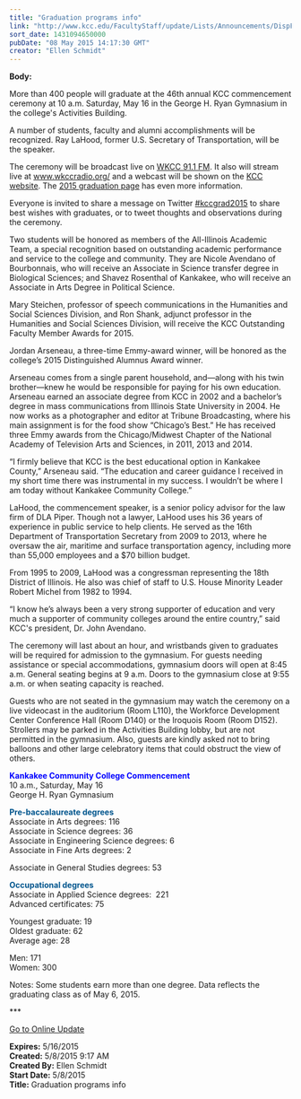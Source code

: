 ```yaml
---
title: "Graduation programs info"
link: "http://www.kcc.edu/FacultyStaff/update/Lists/Announcements/DispForm.aspx?ID=1919"
sort_date: 1431094650000
pubDate: "08 May 2015 14:17:30 GMT"
creator: "Ellen Schmidt"
---
```


<div><b>Body:</b> <div class="ExternalClass80DA359F74B14A05954D28E6B9FE234D"><p>​More than 400 people will graduate at the 46th annual KCC commencement ceremony at 10 a.m. Saturday, May 16 in the George H. Ryan Gymnasium in the college's Activities Building.</p>
<p>A number of students, faculty and alumni accomplishments will be recognized. Ray LaHood, former U.S. Secretary of Transportation, will be the speaker.</p>
<p>The ceremony will be broadcast live on <a href="/wkcc">WKCC 91.1 FM</a>. It also will stream live at <a href="http://www.wkccradio.org/">www.wkccradio.org/</a> and a webcast will be shown on the <a href="http://www/kcc.edu">KCC website</a>. The <a href="/students/academics/commencement/Pages/commencement.aspx">2015 graduation page</a> has even more information.</p>
<p>Everyone is invited to share a message on Twitter <a href="https://twitter.com/search?f=realtime&amp;q=%23kccgrad2015">#kccgrad2015</a> to share best wishes with graduates, or to tweet thoughts and observations during the ceremony.</p>
<p>Two students will be honored as members of the All-Illinois Academic Team, a special recognition based on outstanding academic performance and service to the college and community. They are Nicole Avendano of Bourbonnais, who will receive an Associate in Science transfer degree in Biological Sciences; and Shavez Rosenthal of Kankakee, who will receive an Associate in Arts Degree in Political Science.</p>
<p>Mary Steichen, professor of speech communications in the Humanities and Social Sciences Division, and Ron Shank, adjunct professor in the Humanities and Social Sciences Division, will receive the KCC Outstanding Faculty Member Awards for 2015.</p>
<p>Jordan Arseneau, a three-time Emmy-award winner, will be honored as the college’s 2015 Distinguished Alumnus Award winner.</p>
<p>Arseneau comes from a single parent household, and—along with his twin brother—knew he would be responsible for paying for his own education. Arseneau earned an associate degree from KCC in 2002 and a bachelor’s degree in mass communications from Illinois State University in 2004. He now works as a photographer and editor at Tribune Broadcasting, where his main assignment is for the food show “Chicago’s Best.” He has received three Emmy awards from the Chicago/Midwest Chapter of the National Academy of Television Arts and Sciences, in 2011, 2013 and 2014.</p>
<p>“I firmly believe that KCC is the best educational option in Kankakee County,” Arseneau said. “The education and career guidance I received in my short time there was instrumental in my success. I wouldn’t be where I am today without Kankakee Community College.”</p>
<p>LaHood, the commencement speaker, is a senior policy advisor for the law firm of DLA Piper. Though not a lawyer, LaHood uses his 36 years of experience in public service to help clients. He served as the 16th Department of Transportation Secretary from 2009 to 2013, where he oversaw the air, maritime and surface transportation agency, including more than 55,000 employees and a $70 billion budget.</p>
<p>From 1995 to 2009, LaHood was a congressman representing the 18th District of Illinois. He also was chief of staff to U.S. House Minority Leader Robert Michel from 1982 to 1994. </p>
<p>“I know he’s always been a very strong supporter of education and very much a supporter of community colleges around the entire country,” said KCC's president, Dr. John Avendano.</p>
<p>The ceremony will last about an hour, and wristbands given to graduates will be required for admission to the gymnasium. For guests needing assistance or special accommodations, gymnasium doors will open at 8:45 a.m. General seating begins at 9 a.m. Doors to the gymnasium close at 9:55 a.m. or when seating capacity is reached. </p>
<p>Guests who are not seated in the gymnasium may watch the ceremony on a live videocast in the auditorium (Room L110), the Workforce Development Center Conference Hall (Room D140) or the Iroquois Room (Room D152).<br />Strollers may be parked in the Activities Building lobby, but are not permitted in the gymnasium. Also, guests are kindly asked not to bring balloons and other large celebratory items that could obstruct the view of others.</p>
<p><strong style="color:blue">Kankakee Community College Commencement</strong><br />10 a.m., Saturday, May 16<br />George H. Ryan Gymnasium</p>
<p><strong style="color:#00558d">Pre-baccalaureate degrees</strong><br />Associate in Arts degrees: 116<br />Associate in Science degrees: 36<br />Associate in Engineering Science degrees: 6<br />Associate in Fine Arts degrees: 2</p>
<p>Associate in General Studies degrees: 53</p>
<p><strong style="color:#00558d">Occupational degrees</strong><br />Associate in Applied Science degrees:  221 <br />Advanced certificates: 75</p>
<p>Youngest graduate: 19<br />Oldest graduate: 62 <br />Average age: 28</p>
<p>Men: 171<br />Women: 300</p>
<p>Notes: Some students earn more than one degree. Data reflects the graduating class as of May 6, 2015.<br /></p>
<p>***</p>
<p><a href="/update">Go to Online Update</a><br /></p></div></div>
<div><b>Expires:</b> 5/16/2015</div>
<div><b>Created:</b> 5/8/2015 9:17 AM</div>
<div><b>Created By:</b> Ellen Schmidt</div>
<div><b>Start Date:</b> 5/8/2015</div>
<div><b>Title:</b> Graduation programs info</div>

